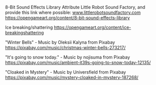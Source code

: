 8-Bit Sound Effects Library
Attribute Little Robot Sound Factory, and provide this link where possible: www.littlerobotsoundfactory.com
https://opengameart.org/content/8-bit-sound-effects-library

Ice breaking/shattering
https://opengameart.org/content/ice-breakingshattering

"Winter Bells" - Music by Oleksii Kalyna from Pixabay
https://pixabay.com/music/christmas-winter-bells-273217/

"It's going to snow today." - Music by nojisuma from Pixabay
https://pixabay.com/music/ambient-it39s-going-to-snow-today-12135/

"Cloaked in Mystery" - Music by Universfield from Pixabay
https://pixabay.com/music/mystery-cloaked-in-mystery-187268/

